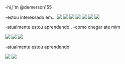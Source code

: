 -hi,I'm @demerson155


-estou interessado em...
![](https://img.shields.io/badge/Netflix-E50914?style=for-the-badge&logo=netflix&logoColor=white)
![](https://img.shields.io/badge/Facebook_Gaming-005FED?style=for-the-badge&logo=facebook-gaming&logoColor=white)
![](https://img.shields.io/badge/Netflix-E50914?style=for-the-badge&logo=netflix&logoColor=white)
![](https://img.shields.io/badge/Twitch-9146FF?style=for-the-badge&logo=twitch&logoColor=white)
![](https://img.shields.io/badge/YouTube-FF0000?style=for-the-badge&logo=youtube&logoColor=white)
![](https://img.shields.io/badge/Amazon%20Prime-00A8E1?style=for-the-badge&logo=netflix&logoColor=white)
![](https://img.shields.io/badge/YouTube_Gaming-FF0000?style=for-the-badge&logo=youtube-gaming&logoColor=white)


-atualmente estou aprendendo..
-como chegar ate mim

![](https://img.shields.io/badge/Gmail-D14836?style=for-the-badge&logo=gmail&logoColor=white)
![](https://img.shields.io/badge/Messenger-00B2FF?style=for-the-badge&logo=messenger&logoColor=white)
![](https://img.shields.io/badge/WhatsApp-25D366?style=for-the-badge&logo=whatsapp&logoColor=white)

-atualmente estou aprendendo 

![](https://img.shields.io/badge/Java-ED8B00?style=for-the-badge&logo=java&logoColor=white)
![](https://img.shields.io/badge/JavaScript-323330?style=for-the-badge&logo=javascript&logoColor=F7DF1E)
